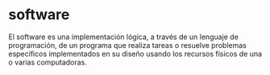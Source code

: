# software
El software es una implementación lógica, a través de un lenguaje de programación, de un programa que realiza tareas o resuelve problemas específicos implementados en su diseño usando los recursos físicos de una o varias computadoras.
